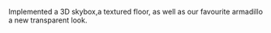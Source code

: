 Implemented a 3D skybox,a textured floor, as well as our favourite armadillo a new transparent look.


